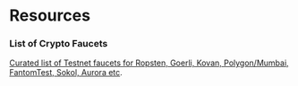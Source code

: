 # Resources



### List of Crypto Faucets

[Curated list of Testnet faucets for Ropsten, Goerli, Kovan, Polygon/Mumbai, FantomTest, Sokol, Aurora etc](https://github.com/arddluma/awesome-list-testnet-faucets).
